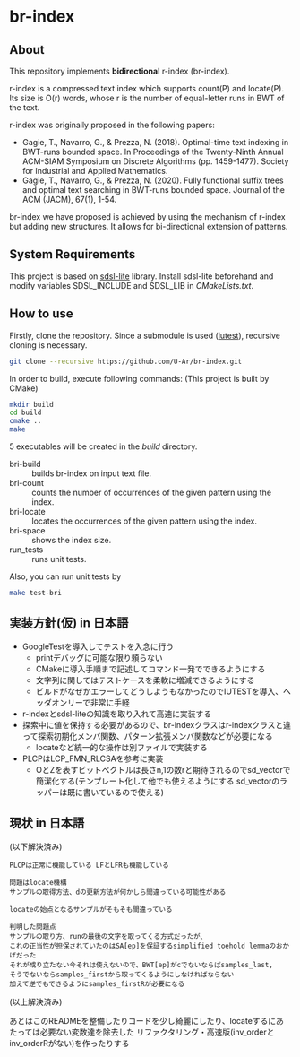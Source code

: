 # br-index

## About

This repository implements __bidirectional__ r-index (br-index).

r-index is a compressed text index which supports count(P) and locate(P).
Its size is O(r) words, whose r is the number of equal-letter runs in BWT of the text.

r-index was originally proposed in the following papers:
- Gagie, T., Navarro, G., & Prezza, N. (2018). Optimal-time text indexing in BWT-runs bounded space. In Proceedings of the Twenty-Ninth Annual ACM-SIAM Symposium on Discrete Algorithms (pp. 1459-1477). Society for Industrial and Applied Mathematics.
- Gagie, T., Navarro, G., & Prezza, N. (2020). Fully functional suffix trees and optimal text searching in BWT-runs bounded space. Journal of the ACM (JACM), 67(1), 1-54.

br-index we have proposed is achieved by using the mechanism of r-index but adding new structures. It allows for bi-directional extension of patterns.

## System Requirements

This project is based on [sdsl-lite](https://github.com/simongog/sdsl-lite) library.
Install sdsl-lite beforehand and modify variables SDSL_INCLUDE and SDSL_LIB in _CMakeLists.txt_.

## How to use

Firstly, clone the repository. Since a submodule is used ([iutest](https://github.com/srz-zumix/iutest)), recursive cloning is necessary.
```bash
git clone --recursive https://github.com/U-Ar/br-index.git
```
In order to build, execute following commands: (This project is built by CMake)
```bash
mkdir build
cd build
cmake ..
make
```
5 executables will be created in the _build_ directory.
<dl>
	<dt>bri-build</dt>
	<dd>builds br-index on input text file.</dd>
	<dt>bri-count</dt>
	<dd>counts the number of occurrences of the given pattern using the index.</dd>
	<dt>bri-locate</dt>
	<dd>locates the occurrences of the given pattern using the index.</dd>
	<dt>bri-space</dt>
	<dd>shows the index size.</dd>
	<dt>run_tests</dt>
	<dd>runs unit tests.</dd>
</dl>

Also, you can run unit tests by
```bash
make test-bri
```

## 実装方針(仮) in 日本語

- GoogleTestを導入してテストを入念に行う
	- printデバッグに可能な限り頼らない
	- CMakeに導入手順まで記述してコマンド一発でできるようにする
	- 文字列に関してはテストケースを柔軟に増減できるようにする
	- ビルドがなぜかエラーしてどうしようもなかったのでIUTESTを導入、ヘッダオンリーで非常に手軽
- r-indexとsdsl-liteの知識を取り入れて高速に実装する
- 探索中に値を保持する必要があるので、br-indexクラスはr-indexクラスと違って探索初期化メンバ関数、パターン拡張メンバ関数などが必要になる
	- locateなど統一的な操作は別ファイルで実装する
- PLCPはLCP_FMN_RLCSAを参考に実装
	- OとZを表すビットベクトルは長さn,1の数rと期待されるのでsd_vectorで簡潔化する(テンプレート化して他でも使えるようにする sd_vectorのラッパーは既に書いているので使える)

## 現状 in 日本語

(以下解決済み)

	PLCPは正常に機能している LFとLFRも機能している

	問題はlocate機構
	サンプルの取得方法、dの更新方法が何かしら間違っている可能性がある

	locateの始点となるサンプルがそもそも間違っている

	判明した問題点
	サンプルの取り方、runの最後の文字を取ってくる方式だったが、
	これの正当性が担保されていたのはSA[ep]を保証するsimplified toehold lemmaのおかげだった
	それが成り立たない今それは使えないので、BWT[ep]がcでないならばsamples_last,
	そうでないならsamples_firstから取ってくるようにしなければならない
	加えて逆でもできるようにsamples_firstRが必要になる
(以上解決済み)


あとはこのREADMEを整備したりコードを少し綺麗にしたり、locateするにあたっては必要ない変数達を除去した
リファクタリング・高速版(inv_orderとinv_orderRがない)を作ったりする

